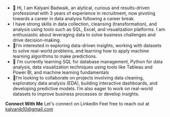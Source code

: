 - 👋 Hi, I am Kalyani Badwaik, an alytical, curious and  results-driven professional with 3 years of experience in recruitment, now pivoting towards a career in data analysis following a career break.
- I have strong skills in data collection, cleansing (transformation), and analysis using tools such as SQL, Excel, and visualization platforms. I am enthusiastic about leveraging data to solve business challenges and drive decision-making.
- 👀I’m interested in exploring data-driven insights, working with datasets to solve real-world problems, and learning how to apply machine learning algorithms to make predictions.
- 🌱 I’m  currently learning  SQL for database management, Python for data analysis, data visualization techniques using tools like Tableau and Power BI, and machine learning fundamentals
- 💞️I’m looking to collaborate on projects involving data cleaning, exploratory data analysis (EDA), building interactive dashboards, and developing predictive models. I’m also eager to work on real-world datasets to improve business processes or develop insights.

**Connect With Me**
Let's connect on LinkedIn
Feel free to reach out at kalyanib10@gmail.com
<!---
kalyanisbadwaik/kalyanisbadwaik is a ✨ special ✨ repository because its `README.md` (this file) appears on your GitHub profile.
You can click the Preview link to take a look at your changes.
--->
